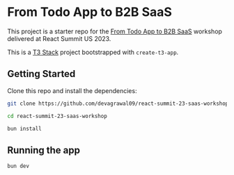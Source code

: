 # From Todo App to B2B SaaS

This project is a starter repo for the [From Todo App to B2B SaaS](https://portal.gitnation.org/contents/from-todo-app-to-b2b-saas-with-nextjs-and-clerk) workshop delivered at React Summit US 2023.

This is a [T3 Stack](https://create.t3.gg/) project bootstrapped with `create-t3-app`.

## Getting Started

Clone this repo and install the dependencies:

```bash
git clone https://github.com/devagrawal09/react-summit-23-saas-workshop.git

cd react-summit-23-saas-workshop

bun install
```

## Running the app

```bash
bun dev
```
